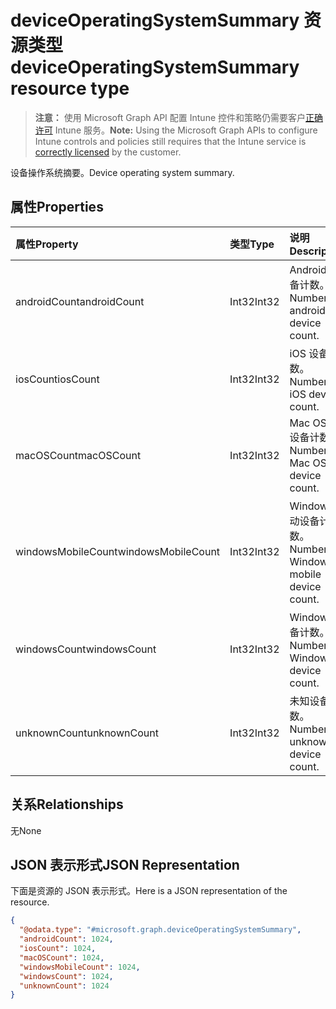 # <a name="deviceoperatingsystemsummary-resource-type"></a><span data-ttu-id="27f7a-101">deviceOperatingSystemSummary 资源类型</span><span class="sxs-lookup"><span data-stu-id="27f7a-101">deviceOperatingSystemSummary resource type</span></span>

> <span data-ttu-id="27f7a-102">**注意：** 使用 Microsoft Graph API 配置 Intune 控件和策略仍需要客户[正确许可](https://go.microsoft.com/fwlink/?linkid=839381) Intune 服务。</span><span class="sxs-lookup"><span data-stu-id="27f7a-102">**Note:** Using the Microsoft Graph APIs to configure Intune controls and policies still requires that the Intune service is [correctly licensed](https://go.microsoft.com/fwlink/?linkid=839381) by the customer.</span></span>

<span data-ttu-id="27f7a-103">设备操作系统摘要。</span><span class="sxs-lookup"><span data-stu-id="27f7a-103">Device operating system summary.</span></span>
## <a name="properties"></a><span data-ttu-id="27f7a-104">属性</span><span class="sxs-lookup"><span data-stu-id="27f7a-104">Properties</span></span>
|<span data-ttu-id="27f7a-105">属性</span><span class="sxs-lookup"><span data-stu-id="27f7a-105">Property</span></span>|<span data-ttu-id="27f7a-106">类型</span><span class="sxs-lookup"><span data-stu-id="27f7a-106">Type</span></span>|<span data-ttu-id="27f7a-107">说明</span><span class="sxs-lookup"><span data-stu-id="27f7a-107">Description</span></span>|
|:---|:---|:---|
|<span data-ttu-id="27f7a-108">androidCount</span><span class="sxs-lookup"><span data-stu-id="27f7a-108">androidCount</span></span>|<span data-ttu-id="27f7a-109">Int32</span><span class="sxs-lookup"><span data-stu-id="27f7a-109">Int32</span></span>|<span data-ttu-id="27f7a-110">Android 设备计数。</span><span class="sxs-lookup"><span data-stu-id="27f7a-110">Number of android device count.</span></span>|
|<span data-ttu-id="27f7a-111">iosCount</span><span class="sxs-lookup"><span data-stu-id="27f7a-111">iosCount</span></span>|<span data-ttu-id="27f7a-112">Int32</span><span class="sxs-lookup"><span data-stu-id="27f7a-112">Int32</span></span>|<span data-ttu-id="27f7a-113">iOS 设备计数。</span><span class="sxs-lookup"><span data-stu-id="27f7a-113">Number of iOS device count.</span></span>|
|<span data-ttu-id="27f7a-114">macOSCount</span><span class="sxs-lookup"><span data-stu-id="27f7a-114">macOSCount</span></span>|<span data-ttu-id="27f7a-115">Int32</span><span class="sxs-lookup"><span data-stu-id="27f7a-115">Int32</span></span>|<span data-ttu-id="27f7a-116">Mac OS X 设备计数。</span><span class="sxs-lookup"><span data-stu-id="27f7a-116">Number of Mac OS X device count.</span></span>|
|<span data-ttu-id="27f7a-117">windowsMobileCount</span><span class="sxs-lookup"><span data-stu-id="27f7a-117">windowsMobileCount</span></span>|<span data-ttu-id="27f7a-118">Int32</span><span class="sxs-lookup"><span data-stu-id="27f7a-118">Int32</span></span>|<span data-ttu-id="27f7a-119">Windows 移动设备计数。</span><span class="sxs-lookup"><span data-stu-id="27f7a-119">Number of Windows mobile device count.</span></span>|
|<span data-ttu-id="27f7a-120">windowsCount</span><span class="sxs-lookup"><span data-stu-id="27f7a-120">windowsCount</span></span>|<span data-ttu-id="27f7a-121">Int32</span><span class="sxs-lookup"><span data-stu-id="27f7a-121">Int32</span></span>|<span data-ttu-id="27f7a-122">Windows 设备计数。</span><span class="sxs-lookup"><span data-stu-id="27f7a-122">Number of Windows device count.</span></span>|
|<span data-ttu-id="27f7a-123">unknownCount</span><span class="sxs-lookup"><span data-stu-id="27f7a-123">unknownCount</span></span>|<span data-ttu-id="27f7a-124">Int32</span><span class="sxs-lookup"><span data-stu-id="27f7a-124">Int32</span></span>|<span data-ttu-id="27f7a-125">未知设备计数。</span><span class="sxs-lookup"><span data-stu-id="27f7a-125">Number of unknown device count.</span></span>|

## <a name="relationships"></a><span data-ttu-id="27f7a-126">关系</span><span class="sxs-lookup"><span data-stu-id="27f7a-126">Relationships</span></span>
<span data-ttu-id="27f7a-127">无</span><span class="sxs-lookup"><span data-stu-id="27f7a-127">None</span></span>
## <a name="json-representation"></a><span data-ttu-id="27f7a-128">JSON 表示形式</span><span class="sxs-lookup"><span data-stu-id="27f7a-128">JSON Representation</span></span>
<span data-ttu-id="27f7a-129">下面是资源的 JSON 表示形式。</span><span class="sxs-lookup"><span data-stu-id="27f7a-129">Here is a JSON representation of the resource.</span></span>
<!--{
  "blockType": "resource",
  "@odata.type": "microsoft.graph.deviceOperatingSystemSummary"
}-->
``` json
{
  "@odata.type": "#microsoft.graph.deviceOperatingSystemSummary",
  "androidCount": 1024,
  "iosCount": 1024,
  "macOSCount": 1024,
  "windowsMobileCount": 1024,
  "windowsCount": 1024,
  "unknownCount": 1024
}
```



